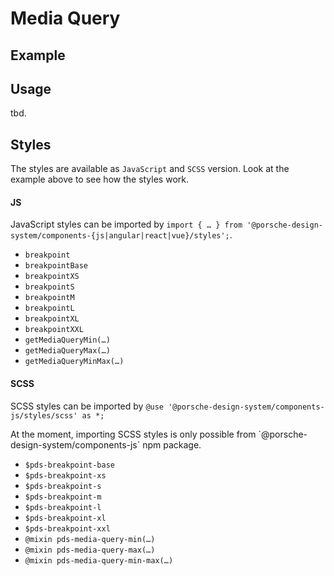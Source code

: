 # Media Query

<TableOfContents></TableOfContents>

## Example

<Playground :frameworkMarkup="codeExample">
  <ExampleDesignTokensMediaQuery />
</Playground>

## Usage

tbd.

## Styles

The styles are available as `JavaScript` and `SCSS` version. Look at the example above to see how the styles work.

#### JS

JavaScript styles can be imported by
`import { … } from '@porsche-design-system/components-{js|angular|react|vue}/styles';`.

- `breakpoint`
- `breakpointBase`
- `breakpointXS`
- `breakpointS`
- `breakpointM`
- `breakpointL`
- `breakpointXL`
- `breakpointXXL`
- `getMediaQueryMin(…)`
- `getMediaQueryMax(…)`
- `getMediaQueryMinMax(…)`

#### SCSS

SCSS styles can be imported by `@use '@porsche-design-system/components-js/styles/scss' as *;`

<p-inline-notification heading="Important note" state="warning" persistent="true">
 At the moment, importing SCSS styles is only possible from `@porsche-design-system/components-js` npm package.
</p-inline-notification>

- `$pds-breakpoint-base`
- `$pds-breakpoint-xs`
- `$pds-breakpoint-s`
- `$pds-breakpoint-m`
- `$pds-breakpoint-l`
- `$pds-breakpoint-xl`
- `$pds-breakpoint-xxl`
- `@mixin pds-media-query-min(…)`
- `@mixin pds-media-query-max(…)`
- `@mixin pds-media-query-min-max(…)`

<script lang="ts">
import Vue from 'vue';
import Component from 'vue-class-component';
import { getStylesMediaQueryCodeSamples } from '@porsche-design-system/shared';
import ExampleDesignTokensMediaQuery from '@/pages/patterns/styles/example-media-query.vue';

@Component({
  components: {
    ExampleDesignTokensMediaQuery
  },
})
export default class Code extends Vue {
  codeExample = getStylesMediaQueryCodeSamples();
}
</script>
